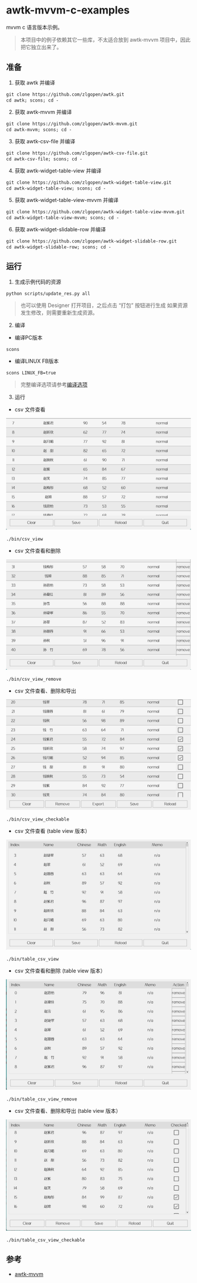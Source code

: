# awtk-mvvm-c-examples

mvvm c 语言版本示例。

> 本项目中的例子依赖其它一些库，不太适合放到 awtk-mvvm 项目中，因此把它独立出来了。

## 准备

1. 获取 awtk 并编译

```
git clone https://github.com/zlgopen/awtk.git
cd awtk; scons; cd -
```

2. 获取 awtk-mvvm 并编译

```
git clone https://github.com/zlgopen/awtk-mvvm.git
cd awtk-mvvm; scons; cd -
```

3. 获取 awtk-csv-file 并编译

```
git clone https://github.com/zlgopen/awtk-csv-file.git
cd awtk-csv-file; scons; cd -
```

4. 获取 awtk-widget-table-view 并编译

```
git clone https://github.com/zlgopen/awtk-widget-table-view.git
cd awtk-widget-table-view; scons; cd -
```

5. 获取 awtk-widget-table-view-mvvm 并编译

```
git clone https://github.com/zlgopen/awtk-widget-table-view-mvvm.git
cd awtk-widget-table-view-mvvm; scons; cd -
```

6. 获取 awtk-widget-slidable-row 并编译

```
git clone https://github.com/zlgopen/awtk-widget-slidable-row.git
cd awtk-widget-slidable-row; scons; cd -
```

## 运行

1. 生成示例代码的资源

```
python scripts/update_res.py all
```
> 也可以使用 Designer 打开项目，之后点击 “打包” 按钮进行生成
> 如果资源发生修改，则需要重新生成资源。

2. 编译

* 编译PC版本

```
scons
```

* 编译LINUX FB版本

```
scons LINUX_FB=true
```

> 完整编译选项请参考[编译选项](https://github.com/zlgopen/awtk-widget-generator/blob/master/docs/build_options.md)


3. 运行

* csv 文件查看

![](docs/images/csv_view.png)

```
./bin/csv_view
```

* csv 文件查看和删除

![](docs/images/csv_view_remove.png)

```
./bin/csv_view_remove
```

* csv 文件查看、删除和导出

![](docs/images/csv_view_checkable.png)

```
./bin/csv_view_checkable
```

* csv 文件查看 (table view 版本）

![](docs/images/table_csv_view.png)

```
./bin/table_csv_view
```

* csv 文件查看和删除 (table view 版本）

![](docs/images/table_csv_view_remove.png)

```
./bin/table_csv_view_remove
```

* csv 文件查看、删除和导出 (table view 版本）

![](docs/images/table_csv_view_checkable.png)

```
./bin/table_csv_view_checkable
```

## 参考

* [awtk-mvvm](https://github.com/zlgopen/awtk-mvvm)
